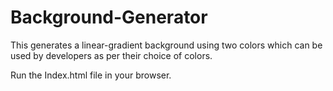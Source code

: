 # Background-Generator
This generates a linear-gradient background using two colors which can be used by developers as per their choice of colors.

Run the Index.html file in your browser.
